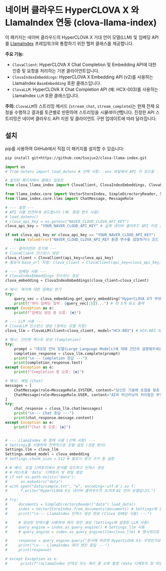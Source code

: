 # 네이버 클라우드 HyperCLOVA X 와 LlamaIndex 연동 (clova-llama-index)

이 패키지는 네이버 클라우드의 HyperCLOVA X 거대 언어 모델(LLM) 및 임베딩 API를 [LlamaIndex](https://github.com/run-llama/llama_index) 프레임워크와 통합하기 위한 헬퍼 클래스를 제공합니다.

**주요 기능:**

* `ClovaClient`: HyperCLOVA X Chat Completion 및 Embedding API에 대한 인증 및 요청을 처리하는 기본 클라이언트입니다.
* `ClovaIndexEmbeddings`: HyperCLOVA X Embedding API (v2)를 사용하는 LlamaIndex `BaseEmbedding` 호환 클래스입니다.
* `ClovaLLM`: HyperCLOVA X Chat Completion API (예: HCX-003)를 사용하는 LlamaIndex `LLM` 호환 클래스입니다.

**주의:** `ClovaLLM`의 스트리밍 메서드 (`stream_chat`, `stream_complete`)는 현재 전체 요청을 수행하고 결과를 토큰별로 반환하여 스트리밍을 *시뮬레이션*합니다. 진정한 API 스트리밍은 네이버 클라우드 API 지원 및 클라이언트 구현 업데이트에 따라 달라집니다.

## 설치

pip를 사용하여 GitHub에서 직접 이 패키지를 설치할 수 있습니다:

```bash
pip install git+https://github.com/Ssojux2/clova-llama-index.git
```


```python
import os
# from dotenv import load_dotenv # 선택 사항: .env 파일에서 API 키 로드용

# 설치된 패키지에서 클래스 임포트
from clova_llama_index import ClovaClient, ClovaIndexEmbeddings, ClovaLLM

from llama_index.core import VectorStoreIndex, SimpleDirectoryReader, Settings
from llama_index.core.llms import ChatMessage, MessageRole

# --- 설정 ---
# API 키를 안전하게 로드합니다 (예: 환경 변수 사용)
# load_dotenv()
# clova_api_key = os.getenv("NAVER_CLOUD_CLOVA_API_KEY")
clova_api_key = "YOUR_NAVER_CLOUD_API_KEY" # 실제 네이버 클라우드 API 키로 교체하세요

if not clova_api_key or clova_api_key == "YOUR_NAVER_CLOUD_API_KEY":
    raise ValueError("NAVER_CLOUD_CLOVA_API_KEY 환경 변수를 설정하거나 코드 내 키를 입력해주세요.")

# --- 클라이언트 초기화 ---
# ClovaClient 인스턴스 생성
clova_client = ClovaClient(api_key=clova_api_key)
# 필요시 base_url 지정: clova_client = ClovaClient(api_key=clova_api_key, base_url="YOUR_API_GATEWAY_URL")

# --- 임베딩 사용 ---
# ClovaIndexEmbeddings 인스턴스 생성
clova_embedding = ClovaIndexEmbeddings(clova_client=clova_client)

# 예시: 쿼리에 대한 임베딩 얻기
try:
    query_vec = clova_embedding.get_query_embedding("HyperCLOVA X가 무엇인가요?")
    print(f"쿼리 임베딩 일부: {query_vec[:5]}...") # 첫 5개 요소 출력
except Exception as e:
    print(f"임베딩 생성 중 오류: {e}")

# --- LLM 사용 ---
# ClovaLLM 인스턴스 생성 (원하는 모델 지정)
clova_llm = ClovaLLM(client=clova_client, model="HCX-003") # HCX-003 외 다른 모델 사용 가능

# 예시: 간단한 텍스트 완성 (Completion)
try:
    prompt = "대규모 언어 모델(Large Language Models)에 대해 간단히 설명해주세요."
    completion_response = clova_llm.complete(prompt)
    print("\n--- Completion 응답 ---")
    print(completion_response.text)
except Exception as e:
    print(f"Completion 중 오류: {e}")

# 예시: 채팅 (Chat)
messages = [
    ChatMessage(role=MessageRole.SYSTEM, content="당신은 기술에 초점을 맞춘 도움이 되는 AI 어시스턴트입니다."),
    ChatMessage(role=MessageRole.USER, content="AI와 머신러닝의 차이점은 무엇인가요?"),
]
try:
    chat_response = clova_llm.chat(messages)
    print("\n--- Chat 응답 ---")
    print(chat_response.message.content)
except Exception as e:
    print(f"Chat 중 오류: {e}")


# --- LlamaIndex 와 함께 사용 (선택 사항) ---
# Settings를 사용하여 전역적으로 모델 설정 (권장 방식)
Settings.llm = clova_llm
Settings.embed_model = clova_embedding
# Settings.chunk_size = 512 # 필요시 청크 크기 등 설정

# # 예시: 로컬 디렉토리에서 문서를 로드하고 인덱스 생성
# # 테스트용 'data' 디렉토리 및 파일 생성
# if not os.path.exists("data"):
#      os.makedirs("data")
# with open("data/sample.txt", "w", encoding='utf-8') as f:
#      f.write("HyperCLOVA X는 네이버 클라우드의 초거대 AI 언어 모델입니다.")

# try:
#     documents = SimpleDirectoryReader("data").load_data()
#     index = VectorStoreIndex.from_documents(documents) # Settings에 설정된 임베딩 모델 사용
#     print("\n--- LlamaIndex 인덱스 생성 완료 (Clova 임베딩 사용) ---")

#     # 생성된 인덱스를 사용하여 쿼리 엔진 생성 (Settings에 설정된 LLM 사용)
#     query_engine = index.as_query_engine() # Settings.llm 사용
#     # query_engine = index.as_query_engine(llm=clova_llm) # 명시적으로 LLM 전달도 가능

#     response = query_engine.query("문서에 따르면 HyperCLOVA X는 무엇인가요?")
#     print("\n--- LlamaIndex 쿼리 엔진 응답 ---")
#     print(response)

# except Exception as e:
#      print(f"\nLlamaIndex 인덱싱 또는 쿼리 중 오류 발생 (data 디렉토리 및 파일 확인): {e}")
```
